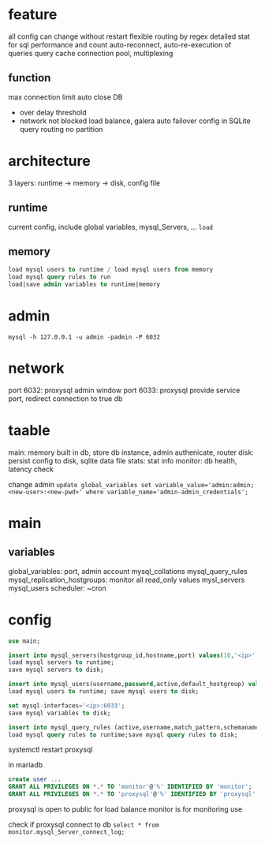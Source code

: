 # feature
all config can change without restart
flexible routing by regex
detailed stat for sql performance and count
auto-reconnect, auto-re-execution of queries
query cache
connection pool, multiplexing

## function
max connection limit
auto close DB
  - over delay threshold
  - network not blocked
load balance, galera auto failover
config in SQLite
query routing
no partition

# architecture
3 layers: runtime -> memory -> disk, config file

## runtime
current config, include global variables, mysql_Servers, ...
`load`

## memory
```sql
load mysql users to runtime / load mysql users from memory
load mysql query rules to run
load|save admin variables to runtime|memory
```

# admin
`mysql -h 127.0.0.1 -u admin -padmin -P 6032`

# network
port 6032: proxysql admin window
port 6033: proxysql provide service port, redirect connection to true db

# taable
main: memory built in db, store db instance, admin authenicate, router
disk: persist config to disk, sqlite data file
stats: stat info
monitor: db health, latency check

change admin
`update global_variables set variable_value='admin:admin;<new-user>:<new-pwd>' where variable_name='admin-admin_credentials';`

# main
## variables
global_variables: port, admin account
mysql_collations
mysql_query_rules
mysql_replication_hostgroups: monitor all read_only values
mysl_servers
mysql_users
scheduler: ~cron

# config
```sql
use main;

insert into mysql_servers(hostgroup_id,hostname,port) values(10,'<ip>',3306); 
load mysql servers to runtime;
save mysql servers to disk;

insert into mysql_users(username,password,active,default_hostgroup) values('proxysql','proxysql',1,10);
load mysql users to runtime; save mysql users to disk;

set mysql-interfaces='<ip>:6033';
save mysql variables to disk;

insert into mysql_query_rules (active,username,match_pattern,schemaname,destination_hostgroup,apply) values(1,'proxysql','^select','test',1,1);
load mysql query rules to runtime;save mysql query rules to disk;
```
systemctl restart proxysql

in mariadb
```sql
create user ...
GRANT ALL PRIVILEGES ON *.* TO 'monitor'@'%' IDENTIFIED BY 'monitor';
GRANT ALL PRIVILEGES ON *.* TO 'proxysql'@'%' IDENTIFIED BY 'proxysql';
```

proxysql is open to public for load balance
monitor is for monitoring use

check if proxysql connect to db `select * from monitor.mysql_Server_connect_log;`








